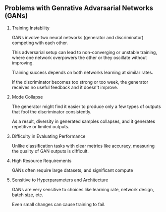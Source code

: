 ## Problems with Genrative Advarsarial Networks (GANs)


1. Training Instability

    GANs involve two neural networks (generator and discriminator) competing with each other.

    This adversarial setup can lead to non-converging or unstable training, where one network overpowers the other or they oscillate without improving.

    Training success depends on both networks learning at similar rates.

    If the discriminator becomes too strong or too week, the generator receives no useful feedback and it doesn't improve.
2. Mode Collapse

    The generator might find it easier to produce only a few types of outputs that fool the discriminator consistently.

    As a result, diversity in generated samples collapses, and it generates repetitive or limited outputs.

3. Difficulty in Evaluating Performance

    Unlike classification tasks with clear metrics like accuracy, measuring the quality of GAN outputs is difficult.

4. High Resource Requirements

    GANs often require large datasets, and significant compute

5. Sensitive to Hyperparameters and Architecture

    GANs are very sensitive to choices like learning rate, network design, batch size, etc.

    Even small changes can cause training to fail.


   
